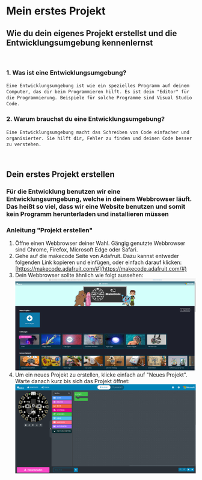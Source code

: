 # Mein erstes Projekt

## Wie du dein eigenes Projekt erstellst und die Entwicklungsumgebung kennenlernst

</br>

### 1. Was ist eine Entwicklungsumgebung?

    Eine Entwicklungsumgebung ist wie ein spezielles Programm auf deinem Computer, das dir beim Programmieren hilft. Es ist dein "Editor" für die Programmierung. Beispiele für solche Programme sind Visual Studio Code.

### 2. Warum brauchst du eine Entwicklungsumgebung?

    Eine Entwicklungsumgebung macht das Schreiben von Code einfacher und organisierter. Sie hilft dir, Fehler zu finden und deinen Code besser zu verstehen.

</br>

## Dein erstes Projekt erstellen

### Für die Entwicklung benutzen wir eine Entwicklungsumgebung, welche in deinem Webbrowser läuft. Das heißt so viel, dass wir eine Website benutzen und somit kein Programm herunterladen und installieren müssen

### Anleitung "Projekt erstellen"

1. Öffne einen Webbrowser deiner Wahl. Gängig genutzte Webbrowser sind Chrome, Firefox, Microsoft Edge oder Safari.
2. Gehe auf die makecode Seite von Adafruit. Dazu kannst entweder folgenden Link kopieren und einfügen, oder einfach darauf klicken: [https://makecode.adafruit.com/#](https://makecode.adafruit.com/#)
3. Dein Webbrowser sollte ähnlich wie folgt aussehen:
![Projekt_Übersicht](/code/tutorials/images/makecode_project_overview.png)
4. Um ein neues Projekt zu erstellen, klicke einfach auf "Neues Projekt". Warte danach kurz bis sich das Projekt öffnet:
![Leeres_Projekt](/code/tutorials/images/makecode_project_empty.png)
